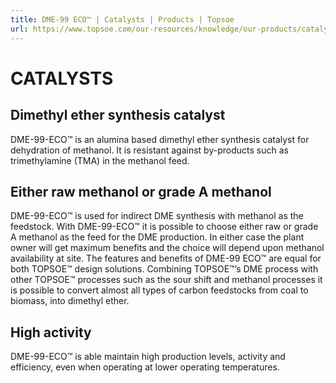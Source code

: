```yaml
---
title: DME-99 ECO™ | Catalysts | Products | Topsoe
url: https://www.topsoe.com/our-resources/knowledge/our-products/catalysts/dme-99-ecotm#main-content
---
```


# CATALYSTS

## Dimethyl ether synthesis catalyst

DME-99-ECO™ is an alumina based dimethyl ether synthesis catalyst for dehydration of methanol. It is resistant against by-products such as trimethylamine (TMA) in the methanol feed.

## Either raw methanol or grade A methanol

DME-99-ECO™ is used for indirect DME synthesis with methanol as the feedstock. With DME-99-ECO™ it is possible to choose either raw or grade A methanol as the feed for the DME production. In either case the plant owner will get maximum benefits and the choice will depend upon methanol availability at site. The features and benefits of DME-99 ECO™ are equal for both TOPSOE™ design solutions. Combining TOPSOE™’s DME process with other TOPSOE™ processes such as the sour shift and methanol processes it is possible to convert almost all types of carbon feedstocks from coal to biomass, into dimethyl ether.

## High activity

DME-99-ECO™ is able maintain high production levels, activity and efficiency, even when operating at lower operating temperatures.